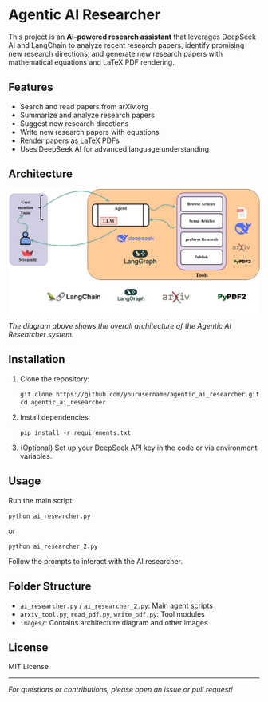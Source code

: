 # Agentic AI Researcher

This project is an **Ai-powered research assistant** that leverages DeepSeek AI and LangChain to analyze recent research papers, identify promising new research directions, and generate new research papers with mathematical equations and LaTeX PDF rendering.

## Features

- Search and read papers from arXiv.org
- Summarize and analyze research papers
- Suggest new research directions
- Write new research papers with equations
- Render papers as LaTeX PDFs
- Uses DeepSeek AI for advanced language understanding

## Architecture
![Overall Architecture](image/Architecture_Diagram.png)

*The diagram above shows the overall architecture of the Agentic AI Researcher system.*

## Installation

1. Clone the repository:
    ```
    git clone https://github.com/yourusername/agentic_ai_researcher.git
    cd agentic_ai_researcher
    ```

2. Install dependencies:
    ```
    pip install -r requirements.txt
    ```

3. (Optional) Set up your DeepSeek API key in the code or via environment variables.

## Usage

Run the main script:
```
python ai_researcher.py
```
or
```
python ai_researcher_2.py
```

Follow the prompts to interact with the AI researcher.

## Folder Structure

- `ai_researcher.py` / `ai_researcher_2.py`: Main agent scripts
- `arxiv_tool.py`, `read_pdf.py`, `write_pdf.py`: Tool modules
- `images/`: Contains architecture diagram and other images

## License

MIT License

---

*For questions or contributions, please open an issue or pull request!*